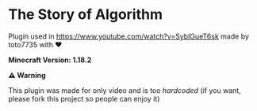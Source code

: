 # The Story of Algorithm

Plugin used in https://www.youtube.com/watch?v=SybIGueT6sk made by toto7735 with ❤

**Minecraft Version: 1.18.2**

**⚠️ Warning**

This plugin was made for only video and is too *hardcoded* (if you want, please fork this project so people can enjoy it)
